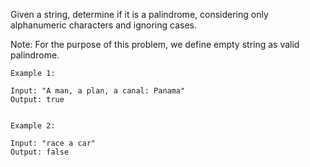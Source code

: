 Given a string, determine if it is a palindrome, considering only alphanumeric characters and ignoring cases.

Note: For the purpose of this problem, we define empty string as valid palindrome.

```
Example 1:

Input: "A man, a plan, a canal: Panama"
Output: true


Example 2:

Input: "race a car"
Output: false
```
